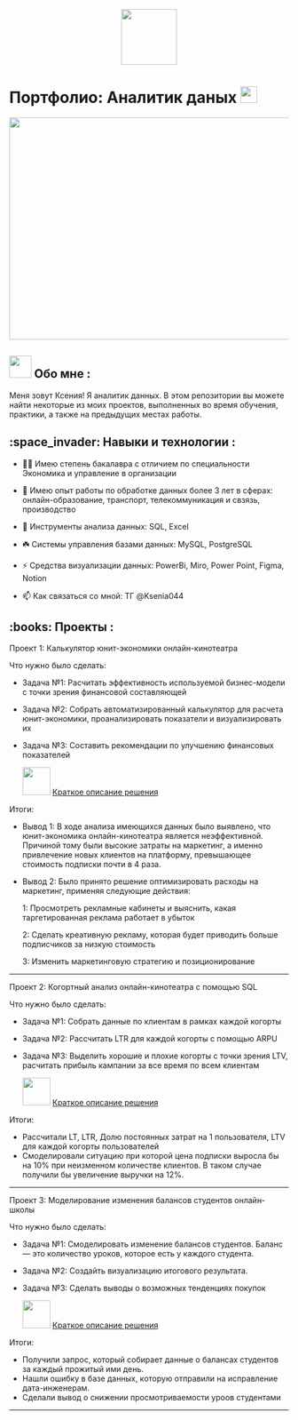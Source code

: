 <div id="header" align="center">
  <img src="https://media.giphy.com/media/M9gbBd9nbDrOTu1Mqx/giphy.gif" width="100"/>
</div>

<h1>
  Портфолио: Аналитик даных
  <img src="https://media.giphy.com/media/hvRJCLFzcasrR4ia7z/giphy.gif" width="30px"/>
</h1>
<div align="center">
  <img src="https://media.giphy.com/media/BemKqR9RDK4V2/giphy.gif" width="700" height="400"/>
</div>
<h2>
<img src="https://media.giphy.com/media/WUlplcMpOCEmTGBtBW/giphy.gif" width="40"> Обо мне :
</h2>
Меня зовут Ксения! Я аналитик данных. В этом репозитории вы можете найти некоторые из моих проектов, выполненных во время обучения, практики, а также на предыдущих местах работы.
<h2>
	:space_invader: Навыки и технологии :
</h2>

- :woman_student: Имею степень бакалавра с отличием по специальности Экономика и управление в организации

- :brain: Имею опыт работы по обработке данных более 3 лет в сферах: онлайн-образование, транспорт, телекоммуникация и свзязь, производство 

- :telescope: Инструменты анализа данных: SQL, Excel

- :shamrock: Системы управления базами данных: MySQL, PostgreSQL

- :zap: Средства визуализации данных: PowerBi, Miro, Power Point, Figma, Notion

- :mailbox: Как связаться со мной: ТГ @Ksenia044
<h2>
	:books: Проекты :
</h2> 

 Проект 1: Калькулятор юнит-экономики онлайн-кинотеатра

 Что нужно было сделать:

 - Задача №1: Расчитать эффективность используемой бизнес-модели с точки зрения финансовой составляющей
 - Задача №2: Собрать автоматизированный калькулятор для расчета юнит-экономики, проанализировать показатели и визуализировать их
 - Задача №3: Составить рекомендации по улучшению финансовых показателей

      <img src="https://media.giphy.com/media/xosqvLzfqN8WJeJaem/giphy.gif" width="50px"/> <a href="https://heather-moonstone-23a.notion.site/1-4d9244f9572d44c49c5be356c1109bec?pvs=4">Краткое описание решения</a>

 Итоги:

 - Вывод 1: В ходе анализа имеющихся данных было выявлено, что юнит-экономика онлайн-кинотеатра является неэффективной. Причиной тому были высокие затраты на маркетинг, а именно привлечение новых клиентов на платформу, превышающее стоимость подписки почти в 4 раза. 
 - Вывод 2: Было принято решение оптимизировать расходы на маркетинг, применяя следующие действия:

    1: Просмотреть рекламные кабинеты и выяснить, какая таргетированная реклама работает в убыток
   
    2: Сделать креативную рекламу, которая будет приводить больше подписчиков за низкую стоимость
   
    3: Изменить маркетинговую стратегию и позиционирование

____________________________________________________________________________________________

Проект 2: Когортный анализ онлайн-кинотеатра с помощью SQL

 Что нужно было сделать:

 - Задача №1: Собрать данные по клиентам в рамках каждой когорты
 - Задача №2: Рассчитать LTR для каждой когорты с помощью ARPU
 - Задача №3: Выделить хорошие и плохие когорты с точки зрения LTV, расчитать прибыль кампании за все время по всем клиентам

   <img src="https://media.giphy.com/media/xosqvLzfqN8WJeJaem/giphy.gif" width="50px"/> <a href="https://heather-moonstone-23a.notion.site/2-a53601e92752477bb8930628879040b0?pvs=4">Краткое описание решения</a>

 Итоги:

 - Рассчитали LT, LTR, Долю постоянных затрат на 1 пользователя, LTV для каждой когорты пользователей
 - Смоделировали ситуацию при которой цена подписки выросла бы на 10% при неизменном количестве клиентов.  В таком случае получили бы увеличение выручки на 12%.

____________________________________________________________________________________________

Проект 3: Моделирование изменения балансов студентов онлайн-школы

 Что нужно было сделать:

 - Задача №1: Смоделировать изменение балансов студентов. Баланс — это количество уроков, которое есть у каждого студента. 
 - Задача №2: Создайть визуализацию итогового результата. 
 - Задача №3: Сделать выводы о возможных тенденциях покупок

   <img src="https://media.giphy.com/media/xosqvLzfqN8WJeJaem/giphy.gif" width="50px"/> <a href="https://heather-moonstone-23a.notion.site/3-534a2f943e09421ca0bee60237b0067d?pvs=4">Краткое описание решения</a>

 Итоги:

 - Получили запрос, который собирает данные о балансах студентов за каждый прожитый ими день.
 - Нашли ошибку в базе данных, которую отправили на исправление дата-инженерам.
 - Сделали вывод о снижении просмотриваемости уроов студентами

____________________________________________________________________________________________






  
